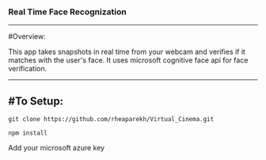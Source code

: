 ### Real Time Face Recognization
---
#Overview:

This app takes snapshots in real time from your webcam and verifies if it matches with the user's face. It uses microsoft cognitive face api for face verification. 

---
#To Setup:
---

```
git clone https://github.com/rheaparekh/Virtual_Cinema.git
```

```
npm install
```

Add your microsoft azure key


